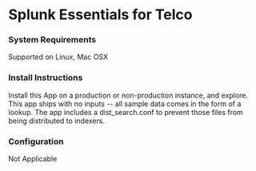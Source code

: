 # Splunk Essentials for Telco

### System Requirements
Supported on Linux, Mac OSX

### Install Instructions
Install this App on a production or non-production instance, and explore. This app ships with no inputs -- all sample data comes in the form of a lookup. The app includes a dist_search.conf to prevent those files from being distributed to indexers.

### Configuration
Not Applicable



